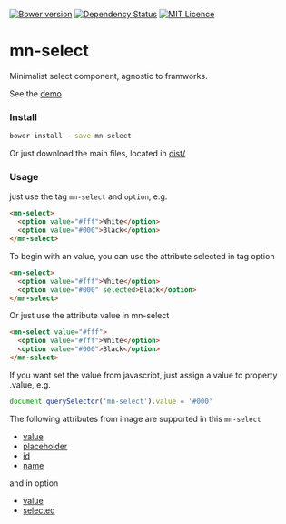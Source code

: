 [![Bower version](https://badge.fury.io/bo/mn-select.svg)](https://badge.fury.io/bo/mn-select)
[![Dependency Status](https://gemnasium.com/badges/github.com/minimalist-components/mn-select.svg)](https://gemnasium.com/github.com/minimalist-components/mn-select)
[![MIT Licence](https://badges.frapsoft.com/os/mit/mit.svg?v=103)](https://opensource.org/licenses/mit-license.php)   

# mn-select

Minimalist select component, agnostic to framworks.

See the [demo](https://minimalist-components.github.io/mn-select/)

<!-- [![preview demo](https://raw.githubusercontent.com/minimalist-components/mn-select/master/sources/example/mn-select.gif)](https://minimalist-components.github.io/mn-select/)  -->

### Install

```sh
bower install --save mn-select
```

Or just download the main files, located in [dist/](https://github.com/minimalist-components/mn-select/tree/master/dist)

### Usage

just use the tag `mn-select` and `option`, e.g.

```html
<mn-select>
  <option value="#fff">White</option>
  <option value="#000">Black</option>
</mn-select>
```

To begin with an value, you can use the attribute selected in tag option

```html
<mn-select>
  <option value="#fff">White</option>
  <option value="#000" selected>Black</option>
</mn-select>
```

Or just use the attribute value in mn-select

```html
<mn-select value="#fff">
  <option value="#fff">White</option>
  <option value="#000">Black</option>
</mn-select>
```

If you want set the value from javascript, just assign a value to property .value, e.g.

```js
document.querySelector('mn-select').value = '#000'
```

The following attributes from image are supported in this `mn-select`

- [value](http://www.w3schools.com/TAgs/att_input_value.asp)
- [placeholder](http://www.w3schools.com/TAgs/att_input_placeholder.asp)
- [id](http://www.w3schools.com/tags/att_global_id.asp)
- [name](http://www.w3schools.com/TAgs/att_input_name.asp)

and in option

- [value](http://www.w3schools.com/TAgs/att_input_value.asp)
- [selected](http://www.w3schools.com/tags/att_option_selected.asp)



